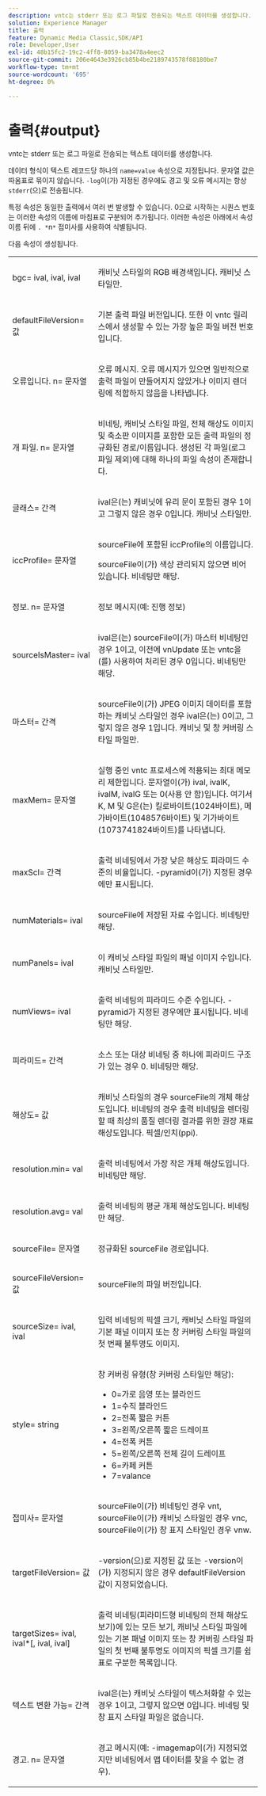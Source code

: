 ```yaml
---
description: vntc는 stderr 또는 로그 파일로 전송되는 텍스트 데이터를 생성합니다.
solution: Experience Manager
title: 출력
feature: Dynamic Media Classic,SDK/API
role: Developer,User
exl-id: 48b15fc2-19c2-4ff8-8059-ba3478a4eec2
source-git-commit: 206e4643e3926cb85b4be2189743578f88180be7
workflow-type: tm+mt
source-wordcount: '695'
ht-degree: 0%

---
```


# 출력{#output}

vntc는 stderr 또는 로그 파일로 전송되는 텍스트 데이터를 생성합니다.

데이터 형식이 텍스트 레코드당 하나의 `name=value` 속성으로 지정됩니다. 문자열 값은 따옴표로 묶이지 않습니다. `-log`이(가) 지정된 경우에도 경고 및 오류 메시지는 항상 `stderr`(으)로 전송됩니다.

특정 속성은 동일한 출력에서 여러 번 발생할 수 있습니다. 0으로 시작하는 시퀀스 번호는 이러한 속성의 이름에 마침표로 구분되어 추가됩니다. 이러한 속성은 아래에서 속성 이름 뒤에 `. *`n`*` 접미사를 사용하여 식별됩니다.

다음 속성이 생성됩니다.

<table id="simpletable_32AAA1A2DDB04BC6B86885E6223BF609"> 
 <tr class="strow"> 
  <td class="stentry"> <p><span class="codeph">bgc=<span class="varname"> ival</span>,<span class="varname"> ival</span>,<span class="varname"> ival</span></span> </p> </td> 
  <td class="stentry"> <p>캐비닛 스타일의 RGB 배경색입니다. 캐비닛 스타일만. </p></td> 
 </tr> 
 <tr class="strow"> 
  <td class="stentry"> <p><span class="codeph">defaultFileVersion=<span class="varname"> 값</span></span> </p></td> 
  <td class="stentry"> <p>기본 출력 파일 버전입니다. 또한 이 <span class="filepath"> vntc</span> 릴리스에서 생성할 수 있는 가장 높은 파일 버전 번호입니다. </p></td> 
 </tr> 
 <tr class="strow"> 
  <td class="stentry"> <p><span class="codeph">오류입니다.<span class="varname"> n</span>=<span class="varname"> 문자열</span></span> </p></td> 
  <td class="stentry"> <p>오류 메시지. 오류 메시지가 있으면 일반적으로 출력 파일이 만들어지지 않았거나 이미지 렌더링에 적합하지 않음을 나타냅니다. </p></td> 
 </tr> 
 <tr class="strow"> 
  <td class="stentry"> <p><span class="codeph">개 파일.<span class="varname"> n</span>=<span class="varname"> 문자열</span></span> </p></td> 
  <td class="stentry"> <p>비네팅, 캐비닛 스타일 파일, 전체 해상도 이미지 및 축소판 이미지를 포함한 모든 출력 파일의 정규화된 경로/이름입니다. 생성된 각 파일(로그 파일 제외)에 대해 하나의 파일 속성이 존재합니다. </p></td> 
 </tr> 
 <tr class="strow"> 
  <td class="stentry"> <p><span class="codeph">글래스=<span class="varname"> 간격</span></span> </p></td> 
  <td class="stentry"> <p><span class="varname"> ival</span>은(는) 캐비닛에 유리 문이 포함된 경우 1이고 그렇지 않은 경우 0입니다. 캐비닛 스타일만. </p></td> 
 </tr> 
 <tr class="strow"> 
  <td class="stentry"> <p><span class="codeph">iccProfile=<span class="varname"> 문자열</span></span> </p></td> 
  <td class="stentry"> <p><span class="varname"> sourceFile</span>에 포함된 iccProfile의 이름입니다. </p> <p><span class="varname"> sourceFile</span>이(가) 색상 관리되지 않으면 비어 있습니다. 비네팅만 해당. </p></td> 
 </tr> 
 <tr class="strow"> 
  <td class="stentry"> <p><span class="codeph">정보.<span class="varname"> n</span>=<span class="varname"> 문자열</span></span> </p></td> 
  <td class="stentry"> <p>정보 메시지(예: 진행 정보) </p></td> 
 </tr> 
 <tr class="strow"> 
  <td class="stentry"> <p><span class="codeph">sourceIsMaster=<span class="varname"> ival</span></span> </p></td> 
  <td class="stentry"> <p><span class="varname"> ival</span>은(는) <span class="varname"> sourceFile</span>이(가) 마스터 비네팅인 경우 1이고, 이전에 <span class="filepath"> vnUpdate</span> 또는 <span class="filepath"> vntc</span>을(를) 사용하여 처리된 경우 0입니다. 비네팅만 해당. </p></td> 
 </tr> 
 <tr class="strow"> 
  <td class="stentry"> <p><span class="codeph">마스터=<span class="varname"> 간격</span></span> </p></td> 
  <td class="stentry"> <p><span class="varname"> sourceFile</span>이(가) JPEG 이미지 데이터를 포함하는 캐비닛 스타일인 경우 <span class="varname"> ival</span>은(는) 0이고, 그렇지 않은 경우 1입니다. 캐비닛 및 창 커버링 스타일 파일만. </p></td> 
 </tr> 
 <tr class="strow"> 
  <td class="stentry"> <p><span class="codeph">maxMem=<span class="varname"> 문자열</span></span> </p></td> 
  <td class="stentry"> <p>실행 중인 <span class="filepath"> vntc</span> 프로세스에 적용되는 최대 메모리 제한입니다. <span class="varname"> 문자열</span>이(가) <span class="varname"> ival</span>, <span class="varname"> ivalK</span>, <span class="varname"> ivalM</span>, <span class="varname"> ivalG</span> 또는 <span class="codeph"> 0</span>(사용 안 함)입니다. 여기서 <span class="varname">K</span>, <span class="varname">M</span> 및 <span class="varname">G</span>은(는) 킬로바이트(1024바이트), 메가바이트(1048576바이트) 및 기가바이트(1073741824바이트)를 나타냅니다. </p></td> 
 </tr> 
 <tr class="strow"> 
  <td class="stentry"> <p><span class="codeph">maxScl=<span class="varname"> 간격</span></span> </p></td> 
  <td class="stentry"> <p>출력 비네팅에서 가장 낮은 해상도 피라미드 수준의 비율입니다. <span class="codeph"> -pyramid</span>이(가) 지정된 경우에만 표시됩니다. </p></td> 
 </tr> 
 <tr class="strow"> 
  <td class="stentry"> <p><span class="codeph">numMaterials=<span class="varname"> ival</span></span> </p></td> 
  <td class="stentry"> <p><span class="varname"> sourceFile</span>에 저장된 자료 수입니다. 비네팅만 해당. </p></td> 
 </tr> 
 <tr class="strow"> 
  <td class="stentry"> <p><span class="codeph">numPanels=<span class="codeph"> ival</span></span> </p></td> 
  <td class="stentry"> <p>이 캐비닛 스타일 파일의 패널 이미지 수입니다. 캐비닛 스타일만. </p></td> 
 </tr> 
 <tr class="strow"> 
  <td class="stentry"> <p><span class="codeph">numViews=<span class="codeph"> ival</span></span> </p></td> 
  <td class="stentry"> <p>출력 비네팅의 피라미드 수준 수입니다. -pyramid가 지정된 경우에만 표시됩니다. 비네팅만 해당. </p></td> 
 </tr> 
 <tr class="strow"> 
  <td class="stentry"> <p><span class="codeph">피라미드=<span class="varname"> 간격</span></span> </p></td> 
  <td class="stentry"> <p>소스 또는 대상 비네팅 중 하나에 피라미드 구조가 있는 경우 0. 비네팅만 해당. </p></td> 
 </tr> 
 <tr class="strow"> 
  <td class="stentry"> <p><span class="codeph">해상도=<span class="varname"> 값</span></span> </p></td> 
  <td class="stentry"> <p>캐비닛 스타일의 경우 <span class="varname"> sourceFile</span>의 개체 해상도입니다. 비네팅의 경우 출력 비네팅을 렌더링할 때 최상의 품질 렌더링 결과를 위한 권장 재료 해상도입니다. 픽셀/인치(ppi). </p></td> 
 </tr> 
 <tr class="strow"> 
  <td class="stentry"> <p><span class="codeph">resolution.min=<span class="varname"> val</span></span> </p></td> 
  <td class="stentry"> <p>출력 비네팅에서 가장 작은 개체 해상도입니다. 비네팅만 해당. </p></td> 
 </tr> 
 <tr class="strow"> 
  <td class="stentry"> <p><span class="codeph">resolution.avg=<span class="varname"> val</span></span> </p></td> 
  <td class="stentry"> <p>출력 비네팅의 평균 개체 해상도입니다. 비네팅만 해당. </p></td> 
 </tr> 
 <tr class="strow"> 
  <td class="stentry"> <p><span class="codeph">sourceFile=<span class="varname"> 문자열</span></span> </p></td> 
  <td class="stentry"> <p>정규화된 <span class="varname"> sourceFile</span> 경로입니다. </p></td> 
 </tr> 
 <tr class="strow"> 
  <td class="stentry"> <p><span class="codeph">sourceFileVersion=<span class="varname"> 값</span></span> </p></td> 
  <td class="stentry"> <p><span class="varname"> sourceFile</span>의 파일 버전입니다. </p></td> 
 </tr> 
 <tr class="strow"> 
  <td class="stentry"> <p><span class="codeph">sourceSize=<span class="varname"> ival</span>,<span class="varname"> ival</span></span> </p></td> 
  <td class="stentry"> <p>입력 비네팅의 픽셀 크기, 캐비닛 스타일 파일의 기본 패널 이미지 또는 창 커버링 스타일 파일의 첫 번째 불투명도 이미지. </p></td> 
 </tr> 
 <tr class="strow"> 
  <td class="stentry"> <p><span class="codeph">style=<span class="varname"> string</span></span> </p></td> 
  <td class="stentry"> <p>창 커버링 유형(창 커버링 스타일만 해당): </p> <p> 
    <ul id="ul_51AECE556B8B40109FFAD2B315D0695C"> 
     <li id="li_3D3B9211C7AF4810883AE815BEBD4228">0=가로 음영 또는 블라인드 </li> 
     <li id="li_DE88052467D64ECDAEB29264FC3904E4">1=수직 블라인드 </li> 
     <li id="li_6F976CABF7244B20A471391A685ED05F"> 2=전폭 짧은 커튼 </li> 
     <li id="li_E8D2B0B9189F4BDBB70E145E9196C1CD">3=왼쪽/오른쪽 짧은 드레이프 </li> 
     <li id="li_026F043A50D34C8AB850D9832F375DB7"> 4=전폭 커튼 </li> 
     <li id="li_283A2E5BFF75461B8F697FFF0796361F"> 5=왼쪽/오른쪽 전체 길이 드레이프 </li> 
     <li id="li_E175BA9EAE1F46B89109F4892FF54656"> 6=카페 커튼 </li> 
     <li id="li_79D2F7F68C4746F3B6742EFECD01BDD9"> 7=valance </li> 
    </ul> </p> </td> 
 </tr> 
 <tr class="strow"> 
  <td class="stentry"> <p><span class="codeph">접미사=<span class="varname"> 문자열</span></span> </p></td> 
  <td class="stentry"> <p><span class="varname"> sourceFile</span>이(가) 비네팅인 경우 <span class="codeph"> vnt</span>, <span class="varname"> sourceFile</span>이(가) 캐비닛 스타일인 경우 <span class="codeph"> vnc</span>, <span class="varname"> sourceFile</span>이(가) 창 표지 스타일인 경우 <span class="codeph"> vnw</span>. </p></td> 
 </tr> 
 <tr class="strow"> 
  <td class="stentry"> <p><span class="codeph">targetFileVersion=<span class="varname"> 값</span></span> </p></td> 
  <td class="stentry"> <p><span class="codeph"> -version</span>(으)로 지정된 값 또는 <span class="codeph"> -version</span>이(가) 지정되지 않은 경우 <span class="codeph"> defaultFileVersion</span> 값이 지정되었습니다. </p></td> 
 </tr> 
 <tr class="strow"> 
  <td class="stentry"> <p><span class="codeph">targetSizes=<span class="varname"> ival</span>,<span class="varname"> ival</span>*[,<span class="varname"> ival</span>,<span class="varname"> ival</span>]</span> </p></td> 
  <td class="stentry"> <p>출력 비네팅(피라미드형 비네팅의 전체 해상도 보기)에 있는 모든 보기, 캐비닛 스타일 파일에 있는 기본 패널 이미지 또는 창 커버링 스타일 파일의 첫 번째 불투명도 이미지의 픽셀 크기를 쉼표로 구분한 목록입니다. </p> </td> 
 </tr> 
 <tr class="strow"> 
  <td class="stentry"> <p><span class="codeph">텍스트 변환 가능=<span class="varname"> 간격</span></span> </p></td> 
  <td class="stentry"> <p><span class="varname"> ival</span>은(는) 캐비닛 스타일이 텍스처화할 수 있는 경우 1이고, 그렇지 않으면 0입니다. 비네팅 및 창 표지 스타일 파일은 없습니다. </p></td> 
 </tr> 
 <tr class="strow"> 
  <td class="stentry"> <p><span class="codeph">경고.<span class="varname"> n</span>=<span class="varname"> 문자열</span></span> </p></td> 
  <td class="stentry"> <p>경고 메시지(예: <span class="codeph"> -imagemap</span>이(가) 지정되었지만 비네팅에서 맵 데이터를 찾을 수 없는 경우). </p></td> 
 </tr> 
</table>
